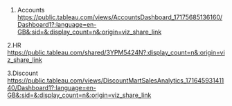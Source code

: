 1. Accounts
https://public.tableau.com/views/AccountsDashboard_17175685136160/Dashboard1?:language=en-GB&:sid=&:display_count=n&:origin=viz_share_link 

2.HR
https://public.tableau.com/shared/3YPM5424N?:display_count=n&:origin=viz_share_link

3.Discount
https://public.tableau.com/views/DiscountMartSalesAnalytics_17164593141140/Dashboard1?:language=en-GB&:sid=&:display_count=n&:origin=viz_share_link
